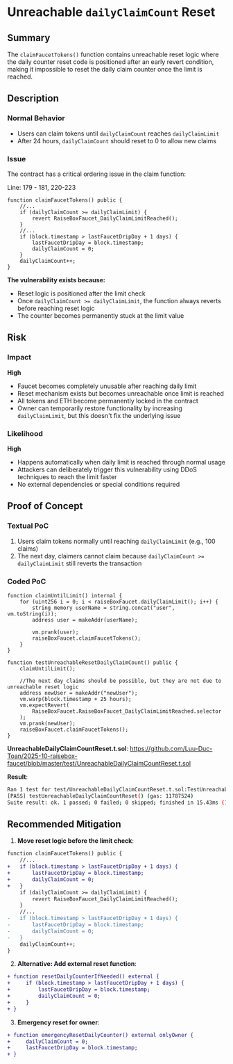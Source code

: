 # Unreachable `dailyClaimCount` Reset

## Summary

The `claimFaucetTokens()` function contains unreachable reset logic where the daily counter reset code is positioned after an early revert condition, making it impossible to reset the daily claim counter once the limit is reached.

## Description

### Normal Behavior

- Users can claim tokens until `dailyClaimCount` reaches `dailyClaimLimit`
- After 24 hours, `dailyClaimCount` should reset to 0 to allow new claims

### Issue

The contract has a critical ordering issue in the claim function:

Line: 179 - 181, 220-223

```solidity
function claimFaucetTokens() public {
    //...
    if (dailyClaimCount >= dailyClaimLimit) {
        revert RaiseBoxFaucet_DailyClaimLimitReached();
    }
    //...
    if (block.timestamp > lastFaucetDripDay + 1 days) {
        lastFaucetDripDay = block.timestamp;
        dailyClaimCount = 0;
    }
    dailyClaimCount++;
}
```

**The vulnerability exists because:**

- Reset logic is positioned after the limit check
- Once `dailyClaimCount >= dailyClaimLimit`, the function always reverts before reaching reset logic
- The counter becomes permanently stuck at the limit value

## Risk

### Impact

**High**

- Faucet becomes completely unusable after reaching daily limit
- Reset mechanism exists but becomes unreachable once limit is reached
- All tokens and ETH become permanently locked in the contract
- Owner can temporarily restore functionality by increasing `dailyClaimLimit`, but this doesn't fix the underlying issue

### Likelihood

**High**

- Happens automatically when daily limit is reached through normal usage
- Attackers can deliberately trigger this vulnerability using DDoS techniques to reach the limit faster
- No external dependencies or special conditions required

## Proof of Concept

### Textual PoC

1. Users claim tokens normally until reaching `dailyClaimLimit` (e.g., 100 claims)
2. The next day, claimers cannot claim because `dailyClaimCount >= dailyClaimLimit` still reverts the transaction

### Coded PoC

```solidity
function claimUntilLimit() internal {
    for (uint256 i = 0; i < raiseBoxFaucet.dailyClaimLimit(); i++) {
        string memory userName = string.concat("user", vm.toString(i));
        address user = makeAddr(userName);

        vm.prank(user);
        raiseBoxFaucet.claimFaucetTokens();
    }
}

function testUnreachableResetDailyClaimCount() public {
    claimUntilLimit();

    //The next day claims should be possible, but they are not due to unreachable reset logic
    address newUser = makeAddr("newUser");
    vm.warp(block.timestamp + 25 hours);
    vm.expectRevert(
        RaiseBoxFaucet.RaiseBoxFaucet_DailyClaimLimitReached.selector
    );
    vm.prank(newUser);
    raiseBoxFaucet.claimFaucetTokens();
}
```

**UnreachableDailyClaimCountReset.t.sol**: https://github.com/Luu-Duc-Toan/2025-10-raisebox-faucet/blob/master/test/UnreachableDailyClaimCountReset.t.sol

**Result**:

```bash
Ran 1 test for test/UnreachableDailyClaimCountReset.t.sol:TestUnreachableDailyClaimCountReset
[PASS] testUnreachableDailyClaimCountReset() (gas: 11787524)
Suite result: ok. 1 passed; 0 failed; 0 skipped; finished in 15.43ms (14.64ms CPU time)
```

## Recommended Mitigation

1. **Move reset logic before the limit check**:

```diff
function claimFaucetTokens() public {
    //...
+   if (block.timestamp > lastFaucetDripDay + 1 days) {
+       lastFaucetDripDay = block.timestamp;
+       dailyClaimCount = 0;
+   }
    if (dailyClaimCount >= dailyClaimLimit) {
        revert RaiseBoxFaucet_DailyClaimLimitReached();
    }
    //...
-   if (block.timestamp > lastFaucetDripDay + 1 days) {
-       lastFaucetDripDay = block.timestamp;
-       dailyClaimCount = 0;
-   }
    dailyClaimCount++;
}
```

2. **Alternative: Add external reset function**:

```diff
+ function resetDailyCounterIfNeeded() external {
+     if (block.timestamp > lastFaucetDripDay + 1 days) {
+         lastFaucetDripDay = block.timestamp;
+         dailyClaimCount = 0;
+     }
+ }
```

3. **Emergency reset for owner**:

```diff
+ function emergencyResetDailyCounter() external onlyOwner {
+     dailyClaimCount = 0;
+     lastFaucetDripDay = block.timestamp;
+ }
```
